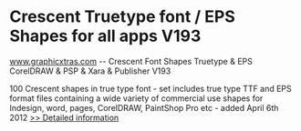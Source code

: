 # Crescent Truetype font / EPS Shapes for all apps V193
www.graphicxtras.com -- Crescent Font Shapes Truetype & EPS CorelDRAW & PSP & Xara & Publisher V193

100 Crescent shapes in true type font - set includes true type TTF and EPS format files containing a wide variety of commercial use shapes for Indesign, word, pages, CorelDRAW, PaintShop Pro etc - added April 6th 2012
[>> Detailed information](https://secure.shareit.com/shareit/product.html?productid=300517261&affiliateid=200057808)